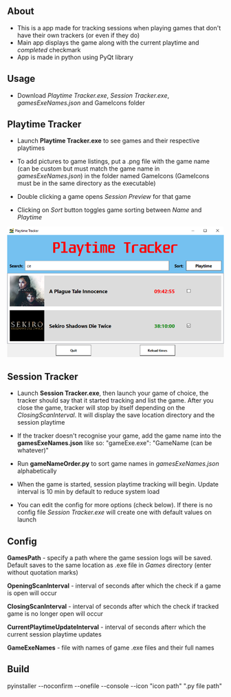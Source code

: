 ## About

- This is a app made for tracking sessions when playing games that don't have their own trackers (or even if they do)
- Main app displays the game along with the current playtime and *completed* checkmark
- App is made in python using PyQt library

## Usage

- Download *Playtime Tracker.exe*, *Session Tracker.exe*, *gamesExeNames.json* and GameIcons folder


## Playtime Tracker

- Launch **Playtime Tracker.exe** to see games and their respective playtimes

- To add pictures to game listings, put a .png file with the game name (can be custom but must match the game name in *gamesExeNames.json*) in the folder named GameIcons (GameIcons must be in the same directory as the executable)

- Double clicking a game opens *Session Preview* for that game

- Clicking on *Sort* button toggles game sorting between *Name* and *Playtime*

![](source/showcase.png)


## Session Tracker

- Launch **Session Tracker.exe**, then launch your game of choice, the tracker should say that it started tracking and list the game. After you close the game, tracker will stop by itself depending on the *ClosingScanInterval*. It will display the save location directory and the session playtime

- If the tracker doesn't recognise your game, add the game name into the **gamesExeNames.json** like so: "gameExe.exe": "GameName (can be whatever)"

- Run **gameNameOrder.py** to sort game names in *gamesExeNames.json* alphabetically

- When the game is started, session playtime tracking will begin. Update interval is 10 min by default to reduce system load

- You can edit the config for more options (check below). If there is no config file *Session Tracker.exe* will create one with default values on launch


## Config

**GamesPath** - specify a path where the game session logs will be saved. Default saves to the same location as .exe file in *Games* directory (enter without quotation marks)

**OpeningScanInterval** - interval of seconds after which the check if a game is open will occur

**ClosingScanInterval** - interval of seconds after which the check if tracked game is no longer open will occur

**CurrentPlaytimeUpdateInterval** - interval of seconds afterr which the current session playtime updates

**GameExeNames** - file with names of game .exe files and their full names


## Build

pyinstaller --noconfirm --onefile --console --icon "icon path" ".py file path"